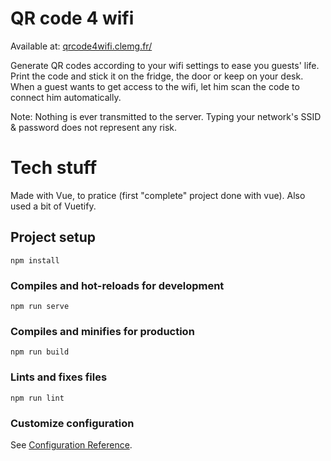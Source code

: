 # QR code 4 wifi

Available at: [qrcode4wifi.clemg.fr/](qrcode4wifi.clemg.fr/)

Generate QR codes according to your wifi settings to ease you guests' life. Print the code and stick it on the fridge, the door or keep on your desk. When a guest wants to get access to the wifi, let him scan the code to connect him automatically.

Note: Nothing is ever transmitted to the server. Typing your network's SSID & password does not represent any risk.

# Tech stuff
Made with Vue, to pratice (first "complete" project done with vue).
Also used a bit of Vuetify.

## Project setup
```
npm install
```

### Compiles and hot-reloads for development
```
npm run serve
```

### Compiles and minifies for production
```
npm run build
```

### Lints and fixes files
```
npm run lint
```

### Customize configuration
See [Configuration Reference](https://cli.vuejs.org/config/).
